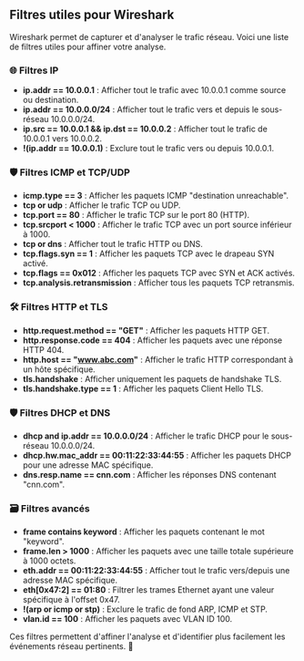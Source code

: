 ## Filtres utiles pour Wireshark  

Wireshark permet de capturer et d'analyser le trafic réseau. Voici une liste de filtres utiles pour affiner votre analyse.

### 🌐 Filtres IP  
- **ip.addr == 10.0.0.1** : Afficher tout le trafic avec 10.0.0.1 comme source ou destination.  
- **ip.addr == 10.0.0.0/24** : Afficher tout le trafic vers et depuis le sous-réseau 10.0.0.0/24.  
- **ip.src == 10.0.0.1 && ip.dst == 10.0.0.2** : Afficher tout le trafic de 10.0.0.1 vers 10.0.0.2.  
- **!(ip.addr == 10.0.0.1)** : Exclure tout le trafic vers ou depuis 10.0.0.1.  

### 🛡️ Filtres ICMP et TCP/UDP  
- **icmp.type == 3** : Afficher les paquets ICMP "destination unreachable".  
- **tcp or udp** : Afficher le trafic TCP ou UDP.  
- **tcp.port == 80** : Afficher le trafic TCP sur le port 80 (HTTP).  
- **tcp.srcport < 1000** : Afficher le trafic TCP avec un port source inférieur à 1000.  
- **tcp or dns** : Afficher tout le trafic HTTP ou DNS.  
- **tcp.flags.syn == 1** : Afficher les paquets TCP avec le drapeau SYN activé.  
- **tcp.flags == 0x012** : Afficher les paquets TCP avec SYN et ACK activés.  
- **tcp.analysis.retransmission** : Afficher tous les paquets TCP retransmis.  

### 🛠️ Filtres HTTP et TLS  
- **http.request.method == "GET"** : Afficher les paquets HTTP GET.  
- **http.response.code == 404** : Afficher les paquets avec une réponse HTTP 404.  
- **http.host == "www.abc.com"** : Afficher le trafic HTTP correspondant à un hôte spécifique.  
- **tls.handshake** : Afficher uniquement les paquets de handshake TLS.  
- **tls.handshake.type == 1** : Afficher les paquets Client Hello TLS.  

### 🛡️ Filtres DHCP et DNS  
- **dhcp and ip.addr == 10.0.0.0/24** : Afficher le trafic DHCP pour le sous-réseau 10.0.0.0/24.  
- **dhcp.hw.mac_addr == 00:11:22:33:44:55** : Afficher les paquets DHCP pour une adresse MAC spécifique.  
- **dns.resp.name == cnn.com** : Afficher les réponses DNS contenant "cnn.com".  

### 🗃️ Filtres avancés  
- **frame contains keyword** : Afficher les paquets contenant le mot "keyword".  
- **frame.len > 1000** : Afficher les paquets avec une taille totale supérieure à 1000 octets.  
- **eth.addr == 00:11:22:33:44:55** : Afficher tout le trafic vers/depuis une adresse MAC spécifique.  
- **eth[0x47:2] == 01:80** : Filtrer les trames Ethernet ayant une valeur spécifique à l'offset 0x47.  
- **!(arp or icmp or stp)** : Exclure le trafic de fond ARP, ICMP et STP.  
- **vlan.id == 100** : Afficher les paquets avec VLAN ID 100.  

Ces filtres permettent d'affiner l'analyse et d'identifier plus facilement les événements réseau pertinents. 🚀

